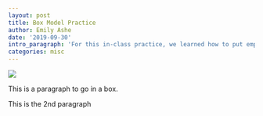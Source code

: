 ```yaml
---
layout: post
title: Box Model Practice
author: Emily Ashe
date: '2019-09-30'
intro_paragraph: 'For this in-class practice, we learned how to put emphasis on a word, and we learned how to block quote it.'
categories: misc
---
```

<body>
    <p id="p1point5"><img src="https://upload.wikimedia.org/wikipedia/commons/thumb/a/aa/Cute_puppy%283%29.jpg/300px-Cute_puppy%283%29.jpg" /></p>
    <p id="p1"> This is a paragraph to go in a box.</p>
    <p id="p2">This is the 2nd paragraph</p>
</body>
